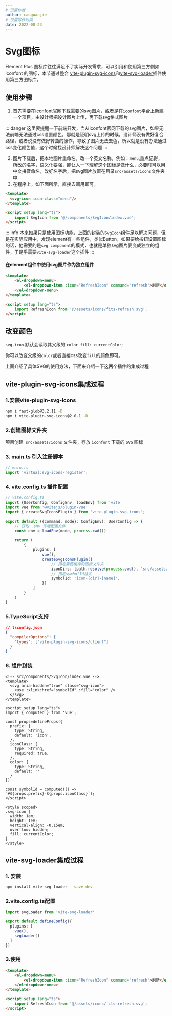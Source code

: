 ```yaml
---
# 设置作者
author: caoguanjie
# 设置写作时间
date: 2022-08-23
---
```



# Svg图标
Element Plus 图标库往往满足不了实际开发需求，可以引用和使用第三方例如 iconfont 的图标，本节通过整合 [vite-plugin-svg-icons](https://github.com/vbenjs/vite-plugin-svg-icons)和[vite-svg-loader](https://github.com/jpkleemans/vite-svg-loader)插件使用第三方图标库。

## 使用步骤
1. 首先需要在[iconfont](https://www.iconfont.cn/?spm=a313x.7781069.1998910419.d4d0a486a)官网下载需要的svg图片，或者是在`iconfont`平台上新建一个项目，由设计师把设计图片上传，再下载svg格式图片

::: danger 
这里要提醒一下前端开发，当从iconfont官网下载的svg图片，如果无法前端无法通过css设置颜色，那就是证明svg上传的时候，设计师没有做好复合路径，或者说没有做好转曲的操作，导致了图片无法去色，所以就是没有办法通过css变化颜色值，这个时候找设计师解决这个问题
:::

2. 图片下载后，把本地图片重命名，改一个英文名称，例如：`menu`,重点记得，所改的名字，语义化要强，能让人一下理解这个图标是做什么，必要时可以用中文拼音命名，改好名字后，把svg图片放置在目录`src/assets/icons`文件夹中
3. 在程序上，如下面所示，直接去调用即可。
   
```html
<template>
  <svg-icon icon-class="menu"/>
</template>

<script setup lang="ts">
	import SvgIcon from '@/components/SvgIcon/index.vue';
</script>  
```

::: info
本来如果只是使用图标功能，上面的封装的`SvgIcon`组件足以解决问题，但是在实际应用中，发现element有一些组件，类似Button，如果要给按钮设置图标的话，他需要的是`svg component`的模式，也就是单独svg图片要变成独立的组件，于是乎需要`vite-svg-loader`这个插件
::: 

#### **在element组件中使用svg图片作为独立组件**
```html
<template>
    <el-dropdown-menu>
        <el-dropdown-item :icon="RefreshIcon" command="refresh">刷新</el-dropdown-item>
    </el-dropdown-menu>
</template>

<script setup lang="ts">
	import RefreshIcon from '@/assets/icons/fits-refresh.svg';
</script> 
```

## 改变颜色

`svg-icon` 默认会读取其父级的 `color fill: currentColor`;

你可以改变父级的`color`或者直接css改变`fill`的颜色即可。


上面介绍了具体SVG的使用方法，下面来介绍一下这两个插件的集成过程



## vite-plugin-svg-icons集成过程


### 1.安装vite-plugin-svg-icons
```sh
npm i fast-glob@3.2.11 -D
npm i vite-plugin-svg-icons@2.0.1 -D
```

### 2.创建图标文件夹
项目创建` src/assets/icons` 文件夹，存放 `iconfont` 下载的 `SVG` 图标

### 3. main.ts 引入注册脚本

```ts
// main.ts
import 'virtual:svg-icons-register';
```

### 4. vite.config.ts 插件配置
```ts
// vite.config.ts
import {UserConfig, ConfigEnv, loadEnv} from 'vite'
import vue from '@vitejs/plugin-vue'
import { createSvgIconsPlugin } from 'vite-plugin-svg-icons';

export default ({command, mode}: ConfigEnv): UserConfig => {
    // 获取 .env 环境配置文件
    const env = loadEnv(mode, process.cwd())

    return (
        {
            plugins: [
                vue(),
                createSvgIconsPlugin({
                    // 指定需要缓存的图标文件夹
                    iconDirs: [path.resolve(process.cwd(), 'src/assets/icons')],
                    // 指定symbolId格式
                    symbolId: 'icon-[dir]-[name]',
                })
            ]
        }
    )
}
```

### 5.TypeScript支持
```json
// tsconfig.json
{
  "compilerOptions": {
    "types": ["vite-plugin-svg-icons/client"]
  }
}
```

### 6. 组件封装

```vue
<!-- src/components/SvgIcon/index.vue -->
<template>
  <svg aria-hidden="true" class="svg-icon">
    <use :xlink:href="symbolId" :fill="color" />
  </svg>
</template>

<script setup lang="ts">
import { computed } from 'vue';

const props=defineProps({
  prefix: {
    type: String,
    default: 'icon',
  },
  iconClass: {
    type: String,
    required: true,
  },
  color: {
    type: String,
    default: ''
  }
})

const symbolId = computed(() => `#${props.prefix}-${props.iconClass}`);
</script>

<style scoped>
.svg-icon {
  width: 1em;
  height: 1em;
  vertical-align: -0.15em;
  overflow: hidden;
  fill: currentColor;
}
</style>

```


## vite-svg-loader集成过程

### 1. 安装

```sh
npm install vite-svg-loader --save-dev
```

### 2.vite.config.ts配置
```ts
import svgLoader from 'vite-svg-loader'

export default defineConfig({
  plugins: [
    vue(), 
    svgLoader()
  ]
})
```

### 3.使用

```html
<template>
    <el-dropdown-menu>
        <el-dropdown-item :icon="RefreshIcon" command="refresh">刷新</el-dropdown-item>
    </el-dropdown-menu>
</template>

<script setup lang="ts">
	import RefreshIcon from '@/assets/icons/fits-refresh.svg';
</script> 
```